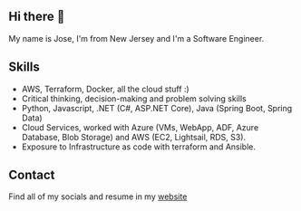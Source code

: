 ## Hi there 👋

My name is Jose, I'm from New Jersey and I'm a Software Engineer.

## Skills

* AWS, Terraform, Docker, all the cloud stuff :) 
* Critical thinking, decision-making and problem solving skills
* Python, Javascript, .NET (C#, ASP.NET Core), Java (Spring Boot, Spring Data)
* Cloud Services, worked with Azure (VMs, WebApp, ADF, Azure Database, Blob Storage) and AWS (EC2, Lightsail, RDS, S3).
* Exposure to Infrastructure as code with terraform and Ansible.

## Contact

Find all of my socials and resume in my [website](https://joselara.dev)

<!--
**realjoselara/realjoselara** is a ✨ _special_ ✨ repository because its `README.md` (this file) appears on your GitHub profile.

Here are some ideas to get you started:

- 🔭 I’m currently working on ...
- 🌱 I’m currently learning ...
- 👯 I’m looking to collaborate on ...
- 🤔 I’m looking for help with ...
- 💬 Ask me about ...
- 📫 How to reach me: ...
- 😄 Pronouns: ...
- ⚡ Fun fact: ...
-->
